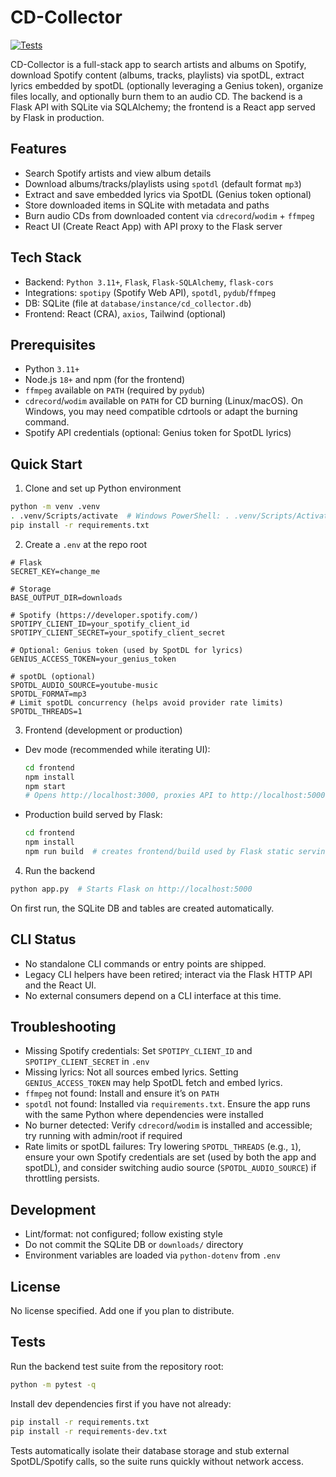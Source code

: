 # CD-Collector

[![Tests](https://github.com/LucaForesti/CD-Collector/actions/workflows/tests.yml/badge.svg)](https://github.com/LucaForesti/CD-Collector/actions/workflows/tests.yml)

CD-Collector is a full-stack app to search artists and albums on Spotify, download Spotify content (albums, tracks, playlists) via spotDL, extract lyrics embedded by spotDL (optionally leveraging a Genius token), organize files locally, and optionally burn them to an audio CD. The backend is a Flask API with SQLite via SQLAlchemy; the frontend is a React app served by Flask in production.

## Features

- Search Spotify artists and view album details
- Download albums/tracks/playlists using `spotdl` (default format `mp3`)
- Extract and save embedded lyrics via SpotDL (Genius token optional)
- Store downloaded items in SQLite with metadata and paths
- Burn audio CDs from downloaded content via `cdrecord`/`wodim` + `ffmpeg`
- React UI (Create React App) with API proxy to the Flask server

## Tech Stack

- Backend: `Python 3.11+`, `Flask`, `Flask-SQLAlchemy`, `flask-cors`
- Integrations: `spotipy` (Spotify Web API), `spotdl`, `pydub`/`ffmpeg`
- DB: SQLite (file at `database/instance/cd_collector.db`)
- Frontend: React (CRA), `axios`, Tailwind (optional)

## Prerequisites

- Python `3.11+`
- Node.js `18+` and npm (for the frontend)
- `ffmpeg` available on `PATH` (required by `pydub`)
- `cdrecord`/`wodim` available on `PATH` for CD burning (Linux/macOS). On Windows, you may need compatible cdrtools or adapt the burning command.
- Spotify API credentials (optional: Genius token for SpotDL lyrics)

## Quick Start

1) Clone and set up Python environment

```bash
python -m venv .venv
. .venv/Scripts/activate  # Windows PowerShell: . .venv/Scripts/Activate.ps1
pip install -r requirements.txt
```

2) Create a `.env` at the repo root

```env
# Flask
SECRET_KEY=change_me

# Storage
BASE_OUTPUT_DIR=downloads

# Spotify (https://developer.spotify.com/)
SPOTIPY_CLIENT_ID=your_spotify_client_id
SPOTIPY_CLIENT_SECRET=your_spotify_client_secret

# Optional: Genius token (used by SpotDL for lyrics)
GENIUS_ACCESS_TOKEN=your_genius_token

# spotDL (optional)
SPOTDL_AUDIO_SOURCE=youtube-music
SPOTDL_FORMAT=mp3
# Limit spotDL concurrency (helps avoid provider rate limits)
SPOTDL_THREADS=1
```

3) Frontend (development or production)

- Dev mode (recommended while iterating UI):
  ```bash
  cd frontend
  npm install
  npm start
  # Opens http://localhost:3000, proxies API to http://localhost:5000
  ```
- Production build served by Flask:
  ```bash
  cd frontend
  npm install
  npm run build  # creates frontend/build used by Flask static serving
  ```

4) Run the backend

```bash
python app.py  # Starts Flask on http://localhost:5000
```

On first run, the SQLite DB and tables are created automatically.

## CLI Status

- No standalone CLI commands or entry points are shipped.
- Legacy CLI helpers have been retired; interact via the Flask HTTP API and the React UI.
- No external consumers depend on a CLI interface at this time.


## Troubleshooting

- Missing Spotify credentials: Set `SPOTIPY_CLIENT_ID` and `SPOTIPY_CLIENT_SECRET` in `.env`
- Missing lyrics: Not all sources embed lyrics. Setting `GENIUS_ACCESS_TOKEN` may help SpotDL fetch and embed lyrics.
- `ffmpeg` not found: Install and ensure it’s on `PATH`
- `spotdl` not found: Installed via `requirements.txt`. Ensure the app runs with the same Python where dependencies were installed
- No burner detected: Verify `cdrecord`/`wodim` is installed and accessible; try running with admin/root if required
- Rate limits or spotDL failures: Try lowering `SPOTDL_THREADS` (e.g., `1`), ensure your own Spotify credentials are set (used by both the app and spotDL), and consider switching audio source (`SPOTDL_AUDIO_SOURCE`) if throttling persists.


## Development

- Lint/format: not configured; follow existing style
- Do not commit the SQLite DB or `downloads/` directory
- Environment variables are loaded via `python-dotenv` from `.env`

## License

No license specified. Add one if you plan to distribute.


## Tests

Run the backend test suite from the repository root:

```bash
python -m pytest -q
```

Install dev dependencies first if you have not already:

```bash
pip install -r requirements.txt
pip install -r requirements-dev.txt
```

Tests automatically isolate their database storage and stub external SpotDL/Spotify calls, so the suite runs quickly without network access.


